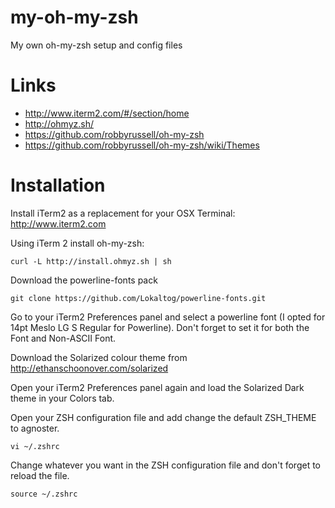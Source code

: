 my-oh-my-zsh
============

My own oh-my-zsh setup and config files

# Links
- http://www.iterm2.com/#/section/home
- http://ohmyz.sh/
- https://github.com/robbyrussell/oh-my-zsh
- https://github.com/robbyrussell/oh-my-zsh/wiki/Themes

# Installation
Install iTerm2 as a replacement for your OSX Terminal: http://www.iterm2.com

Using iTerm 2 install oh-my-zsh:
```
curl -L http://install.ohmyz.sh | sh
```

Download the powerline-fonts pack
```
git clone https://github.com/Lokaltog/powerline-fonts.git
```

Go to your iTerm2 Preferences panel and select a powerline font (I opted for 14pt Meslo LG S Regular for Powerline). Don't forget to set it for both the Font and Non-ASCII Font.

Download the Solarized colour theme from http://ethanschoonover.com/solarized

Open your iTerm2 Preferences panel again and load the Solarized Dark theme in your Colors tab.

Open your ZSH configuration file and add change the default ZSH_THEME to agnoster.
```
vi ~/.zshrc
```

Change whatever you want in the ZSH configuration file and don't forget to reload the file.
```
source ~/.zshrc
```




